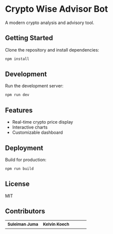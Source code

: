 # Crypto Wise Advisor Bot

A modern crypto analysis and advisory tool.

## Getting Started

Clone the repository and install dependencies:

```bash
npm install
```

## Development

Run the development server:

```bash
npm run dev
```

## Features

- Real-time crypto price display
- Interactive charts
- Customizable dashboard

## Deployment

Build for production:

```bash
npm run build
```

## License

MIT
## Contributors

<!-- readme: contributors -start -->
<table>
	<tbody>
		<tr>
            <td align="center">
                <a href="https://github.com/SuleimanJuma">
                    <sub><b>Suleiman Juma</b></sub>
                </a>
            </td>
            <td align="center">
                <a href="https://github.com/DawnKelvin">
                    <sub><b>Kelvin Koech</b></sub>
                </a>
            </td>
            <td align="center">
                <a href="">
                    <sub><b></b></sub>
                </a>
            </td>
            <td align="center">
                <a href="">
                    <sub><b></b></sub>
                </a>
            </td>
            <td align="center">
                <a href="">
                    <br />
                    <sub><b></b></sub>
                </a>
            </td>  
		</tr>
	<tbody>
</table>
<!-- readme: contributors -end -->
